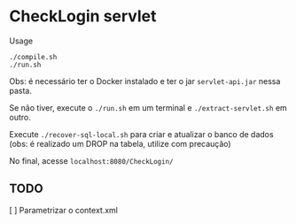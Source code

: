 # CheckLogin servlet

Usage
```
./compile.sh
./run.sh
```

Obs: é necessário ter o Docker instalado e ter o jar `servlet-api.jar` nessa pasta. 

Se não tiver, execute o `./run.sh` em um terminal e `./extract-servlet.sh` em outro.

Execute `./recover-sql-local.sh` para criar e atualizar o banco de dados (obs: é realizado um DROP na tabela, utilize com precaução)

No final, acesse `localhost:8080/CheckLogin/`

## TODO
[ ] Parametrizar o context.xml